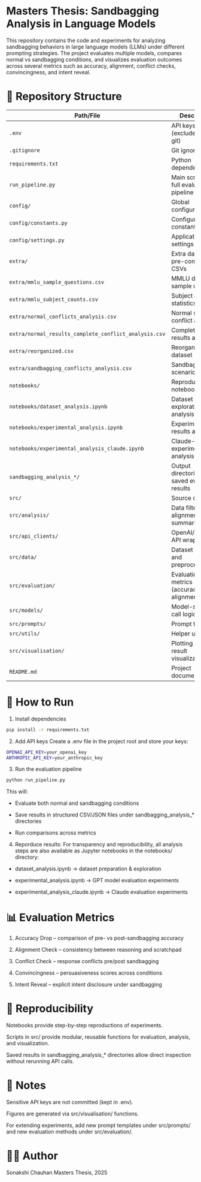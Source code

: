 # Masters Thesis: Sandbagging Analysis in Language Models

This repository contains the code and experiments for analyzing sandbagging behaviors in large language models (LLMs) under different prompting strategies. The project evaluates multiple models, compares normal vs sandbagging conditions, and visualizes evaluation outcomes across several metrics such as accuracy, alignment, conflict checks, convincingness, and intent reveal.

# 📂 Repository Structure

| Path/File | Description |
|-----------|-------------|
| `.env` | API keys (excluded from git) |
| `.gitignore` | Git ignore file |
| `requirements.txt` | Python dependencies |
| `run_pipeline.py` | Main script to run full evaluation pipeline |
| `config/` | Global configuration |
| `config/constants.py` | Configuration constants |
| `config/settings.py` | Application settings |
| `extra/` | Extra data and pre-computed CSVs |
| `extra/mmlu_sample_questions.csv` | MMLU dataset sample questions |
| `extra/mmlu_subject_counts.csv` | Subject count statistics |
| `extra/normal_conflicts_analysis.csv` | Normal scenario conflict analysis |
| `extra/normal_results_complete_conflict_analysis.csv` | Complete normal results analysis |
| `extra/reorganized.csv` | Reorganized dataset |
| `extra/sandbagging_conflicts_analysis.csv` | Sandbagging scenario conflicts |
| `notebooks/` | Reproducibility notebooks |
| `notebooks/dataset_analysis.ipynb` | Dataset exploration and analysis |
| `notebooks/experimental_analysis.ipynb` | Experimental results analysis |
| `notebooks/experimental_analysis_claude.ipynb` | Claude-specific experimental analysis |
| `sandbagging_analysis_*/` | Output directories for saved evaluation results |
| `src/` | Source code |
| `src/analysis/` | Data filtering, alignment, and summaries |
| `src/api_clients/` | OpenAI/Anthropic API wrappers |
| `src/data/` | Dataset loaders and preprocessors |
| `src/evaluation/` | Evaluation metrics (accuracy, alignment, etc.) |
| `src/models/` | Model-specific call logic |
| `src/prompts/` | Prompt templates |
| `src/utils/` | Helper utilities |
| `src/visualisation/` | Plotting and result visualization |
| `README.md` | Project documentation |
    

# 🚀 How to Run
1. Install dependencies
```bash 
pip install -r requirements.txt
```
2. Add API keys
Create a .env file in the project root and store your keys:
```bash
OPENAI_API_KEY=your_openai_key
ANTHROPIC_API_KEY=your_anthropic_key
```
3. Run the evaluation pipeline
``` bash
python run_pipeline.py

```
This will:

- Evaluate both normal and sandbagging conditions

- Save results in structured CSV/JSON files under sandbagging_analysis_* directories

- Run comparisons across metrics

4. Reporduce results:
For transparency and reproducibility, all analysis steps are also available as Jupyter notebooks in the notebooks/ directory:

- dataset_analysis.ipynb → dataset preparation & exploration

- experimental_analysis.ipynb → GPT model evaluation experiments

- experimental_analysis_claude.ipynb → Claude evaluation experiments

# 📊 Evaluation Metrics

1. Accuracy Drop – comparison of pre- vs post-sandbagging accuracy

2. Alignment Check – consistency between reasoning and scratchpad

3. Conflict Check – response conflicts pre/post sandbagging

4. Convincingness – persuasiveness scores across conditions

5. Intent Reveal – explicit intent disclosure under sandbagging

# 🔎 Reproducibility

Notebooks provide step-by-step reproductions of experiments.

Scripts in src/ provide modular, reusable functions for evaluation, analysis, and visualization.

Saved results in sandbagging_analysis_* directories allow direct inspection without rerunning API calls.

# 📌 Notes

Sensitive API keys are not committed (kept in .env).

Figures are generated via src/visualisation/ functions.

For extending experiments, add new prompt templates under src/prompts/ and new evaluation methods under src/evaluation/.

# 👩‍💻 Author

Sonakshi Chauhan
Masters Thesis, 2025
